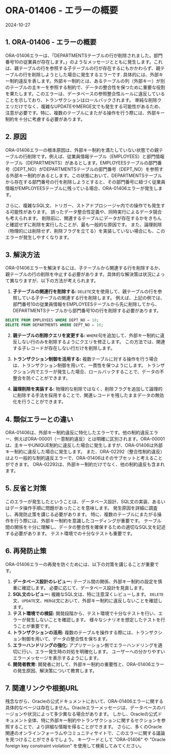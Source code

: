 # ORA-01406 - エラーの概要
2024-10-27

## 1. ORA-01406 - エラーの概要

ORA-01406エラーは、「DEPARTMENTSテーブルの行が削除されました。部門番号10の従業員が存在します。」のようなメッセージとともに発生します。これは、親テーブルの行を参照する子テーブルの行が存在するにもかかわらず、親テーブルの行を削除しようとした場合に発生するエラーです.  具体的には、外部キー制約違反を表します。外部キー制約とは、あるテーブルの列（外部キー）が別のテーブルの主キーを参照する制約で、データの整合性を保つために重要な役割を果たします。このエラーは、データベースの参照整合性ルールに違反していることを示しており、トランザクションはロールバックされます。  単純な削除クエリだけでなく、複雑なUPDATEやMERGE文でも発生する可能性があるため、注意が必要です。特に、複数のテーブルにまたがる操作を行う際には、外部キー制約を十分に考慮する必要があります。


## 2. 原因

ORA-01406エラーの根本原因は、外部キー制約を満たしていない状態での親テーブルの行削除です。例えば、従業員情報テーブル（EMPLOYEES）と部門情報テーブル（DEPARTMENTS）があるとします。EMPLOYEESテーブルの部門番号（DEPT_NO）がDEPARTMENTSテーブルの部門番号（DEPT_NO）を参照する外部キー制約があるとします。この状態において、DEPARTMENTSテーブルから存在する部門番号の行を削除しようとすると、その部門番号に紐づく従業員情報がEMPLOYEESテーブルに残っている場合、ORA-01406エラーが発生します。

さらに、複雑なSQL文、トリガー、ストアドプロシージャ内での操作でも発生する可能性があります。  誤ったデータ整合性定義や、同時実行によるデータ競合も考えられます。 削除前に、関連するテーブルにデータが存在するかをきちんと確認せずに削除を実行したことが、最も一般的な原因です。 また、論理削除（物理的には削除せず、削除フラグを立てる）を実装していない場合にも、このエラーが発生しやすくなります。


## 3. 解決方法

ORA-01406エラーを解決するには、子テーブルから関連する行を削除するか、親テーブルの行の削除を中止する必要があります。具体的な解決策は状況によって異なりますが、以下の方法が考えられます。

1. **子テーブルの関連行を削除する:**  `DELETE`文を使用して、親テーブルの行を参照している子テーブルの関連する行を削除します。  例えば、上記の例では、部門番号10の従業員情報をEMPLOYEESテーブルから先に削除してから、DEPARTMENTSテーブルから部門番号10の行を削除する必要があります。

```sql
DELETE FROM EMPLOYEES WHERE DEPT_NO = 10;
DELETE FROM DEPARTMENTS WHERE DEPT_NO = 10;
```

2. **親テーブルの削除クエリを変更する:**  `WHERE`句を追加して、外部キー制約に違反しない行のみを削除するようにクエリを修正します。  この方法では、関連する子レコードが存在しない行だけを削除します。

3. **トランザクション制御を活用する:**  複数テーブルに対する操作を行う場合は、トランザクション制御を用いて、一貫性を保つようにします。 トランザクション内でエラーが発生した場合、ロールバックすることで、データの不整合を防ぐことができます。

4. **論理削除を実装する:**  物理的な削除ではなく、削除フラグを追加して論理的に削除する手法を採用することで、関連レコードを残したままデータの無効化を行うことができます。


## 4. 類似エラーとの違い

ORA-01406は、外部キー制約違反に特化したエラーです。他の制約違反エラー、例えばORA-00001（一意制約違反）とは明確に区別されます。ORA-00001は、主キーやUNIQUE制約に違反した場合に発生しますが、ORA-01406は外部キー制約に違反した場合に発生します。  また、ORA-02292（整合性制約違反）はより一般的な制約違反エラーで、ORA-01406はそのサブセットと考えることができます。  ORA-02292は、外部キー制約だけでなく、他の制約違反も含まれます。


## 5. 反省と対策

このエラーが発生したということは、データベース設計、SQL文の実装、あるいはデータ操作手順に問題があったことを意味します。  発生原因を詳細に調査し、再発防止策を講じる必要があります。  特に、複数のテーブルにまたがる操作を行う際には、外部キー制約を意識したコーディングが重要です。  テーブル間の関係を十分に理解し、データの整合性を確保するための適切なSQL文を記述する必要があります。  テスト環境での十分なテストも重要です。


## 6. 再発防止策

ORA-01406エラーの再発を防ぐためには、以下の対策を講じることが重要です。

1. **データベース設計のレビュー:**  テーブル間の関係、外部キー制約の設定を慎重に確認します。  必要に応じて、データベース設計を見直します。
2. **SQL文のレビュー:**  複雑なSQL文は、特に注意深くレビューします。  `DELETE`文、`UPDATE`文、`MERGE`文において、外部キー制約に違反しないことを確認します。
3. **テスト環境での検証:**  開発段階から、テスト環境で十分なテストを行い、エラーが発生しないことを確認します。  様々なシナリオを想定したテストを行うことが重要です。
4. **トランザクションの活用:**  複数のテーブルを操作する際には、トランザクション制御を用いて、データの整合性を保ちます。
5. **エラーハンドリングの強化:**  アプリケーション側でエラーハンドリングを適切に行い、エラー発生時の対処を明確化します。  ユーザーへの分かりやすいエラーメッセージを表示するようにします。
6. **開発者教育:**  開発者に対して、外部キー制約の重要性と、ORA-01406エラーの発生原因、解決策について教育します。


## 7. 関連リンクや根拠URL

残念ながら、Oracleの公式ドキュメントにおいて、ORA-01406エラーに関する具体的なページは存在しません。Oracleエラーメッセージは、データベースのバージョンや状況によって多少異なる場合があります。  しかし、Oracleの公式ドキュメント全体、特に外部キー制約やトランザクションに関するセクションを参照することで、より詳細な情報を得ることができます。  さらに、多くのOracle関連のオンラインフォーラムやコミュニティサイトで、このエラーに関する議論を見つけることができるでしょう。  キーワードとして "ORA-01406" や "Oracle foreign key constraint violation" を使用して検索してみてください。